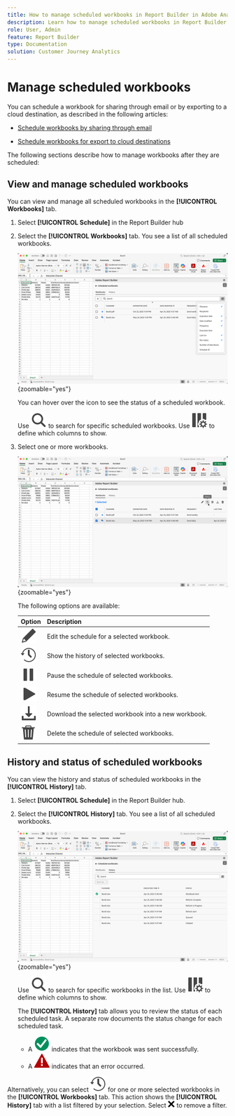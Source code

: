 ```yaml
---
title: How to manage scheduled workbooks in Report Builder in Adobe Analytics
description: Learn how to manage scheduled workbooks in Report Builder to secure destinations
role: User, Admin
feature: Report Builder
type: Documentation
solution: Customer Journey Analytics
---
```


# Manage scheduled workbooks

You can schedule a workbook for sharing through email or by exporting to a cloud destination, as described in the following articles:

* [Schedule workbooks by sharing through email](/help/report-builder/schedule-reportbuilder.md)

* [Schedule workbooks for export to cloud destinations](/help/report-builder/report-builder-export.md)

The following sections describe how to manage workbooks after they are scheduled:

## View and manage scheduled workbooks

You can view and manage all scheduled workbooks in the **[!UICONTROL Workbooks]** tab.

1. Select **[!UICONTROL Schedule]** in the Report Builder hub 

1. Select the **[!UICONTROL Workbooks]** tab. You see a list of all scheduled workbooks.

   ![Scheduled workbook](assets/scheduled-workbooks.png){zoomable="yes"}

   You can hover over the icon to see the status of a scheduled workbook.

   Use ![Search](/help/assets/icons/Search.svg) to search for specific scheduled workbooks.
   Use ![ColumnSetting](/help/assets/icons/ColumnSetting.svg) to define which columns to show.

1. Select one or more workbooks.

   ![Schedule workbooks selected](assets/scheduled-workbooks-selected.png){zoomable="yes"}
   
   The following options are available:

   | Option | Description |
   |---|---|
   | ![Edit](/help/assets/icons/Edit.svg) | Edit the schedule for a selected workbook. |
   | ![History](/help/assets/icons/History.svg) | Show the history of selected workbooks. |
   | ![Pause](/help/assets/icons/Pause.svg) | Pause the schedule of selected workbooks. |
   | ![Play](/help/assets/icons/Play.svg) | Resume the schedule of selected workbooks. |
   | ![Download](/help/assets/icons/Download.svg) | Download the selected workbook into a new workbook. |
   | ![Delete](/help/assets/icons/Delete.svg) | Delete the schedule of selected workbooks. |
 

## History and status of scheduled workbooks

You can view the history and status of scheduled workbooks in the **[!UICONTROL History]** tab.

1. Select **[!UICONTROL Schedule]** in the Report Builder hub.

1. Select the **[!UICONTROL History]** tab. You see a list of all scheduled workbooks.

   ![Scheduled history](assets/scheduled-workbooks-history.png){zoomable="yes"}

   Use ![Search](/help/assets/icons/Search.svg) to search for specific workbooks in the list.
   Use ![ColumnSetting](/help/assets/icons/ColumnSetting.svg) to define which columns to show.

   The **[!UICONTROL History]** tab allows you to review the status of each scheduled task. A separate row documents the status change for each scheduled task.

   * A ![CheckmarkCircleGreen](/help/assets/icons/CheckmarkCircleGreen.svg) indicates that the workbook was sent successfully. 
   * A ![AlertRed](/help/assets/icons/AlertRed.svg) indicates that an error occurred.

Alternatively, you can select ![History](/help/assets/icons/History.svg) for one or more selected workbooks in the **[!UICONTROL Workbooks]** tab. This action shows the **[!UICONTROL History]** tab with a list filtered by your selection. Select ![CrossSize75](/help/assets/icons/CrossSize75.svg) to remove a filter.
